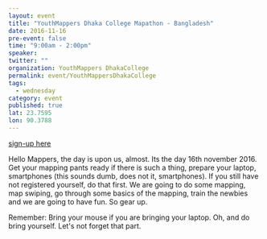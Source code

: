 ```yaml
---
layout: event
title: "YouthMappers Dhaka College Mapathon - Bangladesh"
date: 2016-11-16
pre-event: false
time: "9:00am - 2:00pm"
speaker: 
twitter: ""
organization: YouthMappers DhakaCollege
permalink: event/YouthMappersDhakaCollege
tags: 
  - wednesday
category: event
published: true
lat: 23.7595
lon: 90.3788
---
```

[sign-up here](https://www.facebook.com/events/371105519900406/?action_history=null)

Hello Mappers, the day is upon us, almost. Its the day 16th november 2016. 
Get your mapping pants ready if there is such a thing, prepare your laptop, smartphones 
(this sounds dumb, does not it, smartphones). If you still have not registered yourself, 
do that first. We are going to do some mapping, map swiping, go through some basics of the 
mapping, train the newbies and we are going to have fun. So gear up.

Remember: Bring your mouse if you are bringing your laptop. Oh, and do bring yourself. 
Let's not forget that part.


